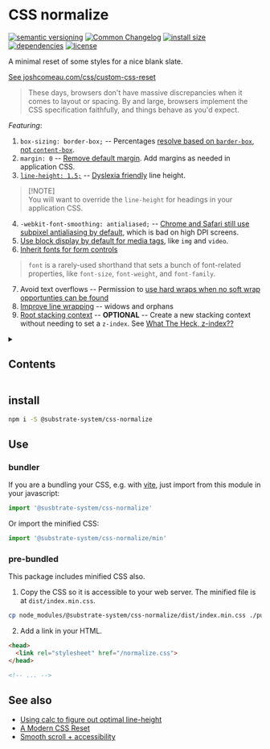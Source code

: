 # CSS normalize
[![semantic versioning](https://img.shields.io/badge/semver-2.0.0-blue?logo=semver&style=flat-square)](https://semver.org/)
[![Common Changelog](https://nichoth.github.io/badge/common-changelog.svg)](./CHANGELOG.md)
[![install size](https://flat.badgen.net/packagephobia/install/@substrate-system/css-normalize&cache-control=no-cache)](https://packagephobia.com/result?p=@substrate-system/css-normalize)
[![dependencies](https://img.shields.io/badge/dependencies-zero-brightgreen.svg?style=flat-square)](package.json)
[![license](https://img.shields.io/badge/license-MIT-brightgreen.svg?style=flat-square)](LICENSE)

A minimal reset of some styles for a nice blank slate.

[See joshcomeau.com/css/custom-css-reset](https://www.joshwcomeau.com/css/custom-css-reset/)

> These days, browsers don't have massive discrepancies when it comes to layout or spacing. By and large, browsers implement the CSS specification faithfully, and things behave as you'd expect.

*Featuring*:

1. `box-sizing: border-box;` -- Percentages [resolve based on `barder-box`, not `content-box`](https://www.joshwcomeau.com/css/custom-css-reset/#one-box-sizing-model-2).
2. `margin: 0` -- [Remove default margin](https://www.joshwcomeau.com/css/custom-css-reset/#two-remove-default-margin-3). Add margins as needed in application CSS.
3. [`line-height: 1.5;`](https://www.joshwcomeau.com/css/custom-css-reset/#three-add-accessible-line-height-4) -- [Dyslexia friendly](https://www.w3.org/WAI/WCAG21/Understanding/text-spacing.html) line height.
>
> [!NOTE]  
> You will want to override the `line-height` for headings in your application CSS.
>
4. `-webkit-font-smoothing: antialiased;` -- [Chrome and Safari still use subpixel antialiasing by default](https://www.joshwcomeau.com/css/custom-css-reset/#four-improve-text-rendering-5), which is bad on high DPI screens.
5. [Use block display by default for media tags](https://www.joshwcomeau.com/css/custom-css-reset/#five-improve-media-defaults-6), like `img` and `video`.
6. [Inherit fonts for form controls](https://www.joshwcomeau.com/css/custom-css-reset/#six-inherit-fonts-for-form-controls-7)
> `font` is a rarely-used shorthand that sets a bunch of font-related properties, like `font-size`, `font-weight`, and `font-family`. 
7. Avoid text overflows -- Permission to [use hard wraps when no soft wrap opportunties can be found](https://www.joshwcomeau.com/css/custom-css-reset/#seven-avoid-text-overflows-8)
8. [Improve line wrapping](https://www.joshwcomeau.com/css/custom-css-reset/#eight-improve-line-wrapping-9) -- widows and orphans
9. [Root stacking context](https://www.joshwcomeau.com/css/custom-css-reset/#nine-root-stacking-context-10) -- **OPTIONAL** -- Create a new stacking context without needing to set a `z-index`. See [What The Heck, z-index??](https://www.joshwcomeau.com/css/stacking-contexts/)


<details><summary><h2>Contents</h2></summary>

<!-- toc -->

- [install](#install)
- [Use](#use)
  * [bundler](#bundler)
  * [pre-bundled](#pre-bundled)
- [See also](#see-also)

<!-- tocstop -->

</details>

## install

```sh
npm i -S @substrate-system/css-normalize
```

## Use

### bundler
If you are a bundling your CSS, e.g. with [vite](https://vite.dev/), just import from this module in your javascript:

```js
import '@susbtrate-system/css-normalize'
```

Or import the minified CSS:
```js
import '@substrate-system/css-normalize/min'
```

### pre-bundled
This package includes minified CSS also.

1. Copy the CSS so it is accessible to your web server. The minified file is at `dist/index.min.css`.

```sh
cp node_modules/@substrate-system/css-normalize/dist/index.min.css ./public/normalize.css
```

2. Add a link in your HTML.

```html
<head>
  <link rel="stylesheet" href="/normalize.css">
</head>

<!-- ... -->
```

## See also

* [Using calc to figure out optimal line-height](https://kittygiraudel.com/2020/05/18/using-calc-to-figure-out-optimal-line-height/)
* [A Modern CSS Reset](https://www.joshwcomeau.com/css/custom-css-reset/)
* [Smooth scroll + accessibility](https://gomakethings.com/how-to-animate-scrolling-to-anchor-links-with-one-line-of-css/#accessibility-concerns)
